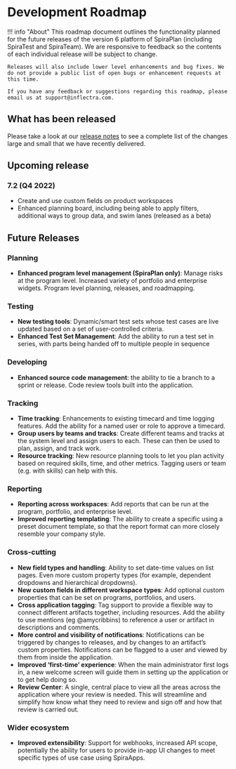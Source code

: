 # Development Roadmap

!!! info "About"
    This roadmap document outlines the functionality planned for the future releases of the version 6 platform of SpiraPlan (including SpiraTest and SpiraTeam). We are responsive to feedback so the contents of each individual release will be subject to change.

    Releases will also include lower level enhancements and bug fixes. We do not provide a public list of open bugs or enhancement requests at this time.
    
    If you have any feedback or suggestions regarding this roadmap, please email us at support@inflectra.com.

## What has been released
Please take a look at our [release notes](../release-notes-v6) to see a complete list of the changes large and small that we have recently delivered.

## Upcoming release
### 7.2 (Q4 2022)
- Create and use custom fields on product workspaces
- Enhanced planning board, including being able to apply filters, additional ways to group data, and swim lanes (released as a beta)


## Future Releases
### Planning
- **Enhanced program level management (SpiraPlan only)**: Manage risks at the program level. Increased variety of portfolio and enterprise widgets. Program level planning, releases, and roadmapping.

### Testing
- **New testing tools**: Dynamic/smart test sets whose test cases are live updated based on a set of user-controlled criteria.
- **Enhanced Test Set Management**: Add the ability to run a test set in series, with parts being handed off to multiple people in sequence 

### Developing
- **Enhanced source code management**: the ability to tie a branch to a sprint or release. Code review tools built into the application.

### Tracking
- **Time tracking**: Enhancements to existing timecard and time logging features. Add the ability for a named user or role to approve a timecard.
- **Group users by teams and tracks**: Create different teams and tracks at the system level and assign users to each. These can then be used to plan, assign, and track work.
- **Resource tracking**: New resource planning tools to let you plan activity based on required skills, time, and other metrics. Tagging users or team (e.g. with skills) can help with this.

### Reporting
- **Reporting across workspaces**: Add reports that can be run at the program, portfolio, and enterprise level.
- **Improved reporting templating**: The ability to create a specific using a preset document template, so that the report format can more closely resemble your company style.

### Cross-cutting
- **New field types and handling**: Ability to set date-time values on list pages. Even more custom property types (for example, dependent dropdowns and hierarchical dropdowns).
- **New custom fields in different workspace types**: Add optional custom properties that can be set on programs, portfolios, and users.
- **Cross application tagging**: Tag support to provide a flexible way to connect different artifacts together, including resources. Add the ability to use mentions (eg @amycribbins) to reference a user or artifact in descriptions and comments.
- **More control and visibility of notifications**: Notifications can be triggered by changes to releases, and by changes to an artifact’s custom properties. Notifications can be flagged to a user and viewed by them from inside the application.
- **Improved ‘first-time’ experience**: When the main administrator first logs in, a new welcome screen will guide them in setting up the application or to get help doing so.
- **Review Center**: A single, central place to view all the areas across the application where your review is needed. This will streamline and simplify how know what they need to review and sign off and how that review is carried out.

### Wider ecosystem
- **Improved extensibility**: Support for webhooks, increased API scope, potentially the ability for users to provide in-app UI changes to meet specific types of use case using SpiraApps.